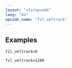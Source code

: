 ```yaml
---
layout: "sfz/opcode"
lang: "en"
opcode_name: "fil_veltrack"
---
```

## Examples

```
fil_veltrack=0

fil_veltrack=1200
```
